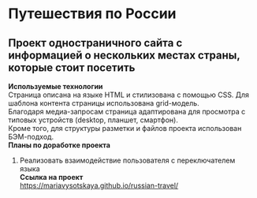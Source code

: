 # Путешествия по России
## Проект одностраничного сайта с информацией о нескольких местах страны, которые стоит посетить
**Используемые технологии**  
Страница описана на языке HTML и стилизована с помощью CSS. Для шаблона контента страницы использована grid-модель.  
Благодаря медиа-запросам страница адаптирована для просмотра с типовых устройств (desktop, планшет, смартфон).  
Кроме того, для структуры разметки и файлов проекта использован БЭМ-подход.  
**Планы по доработке проекта**  
1. Реализовать взаимодействие пользователя с переключателем языка  
**Ссылка на проект**  
https://mariavysotskaya.github.io/russian-travel/
